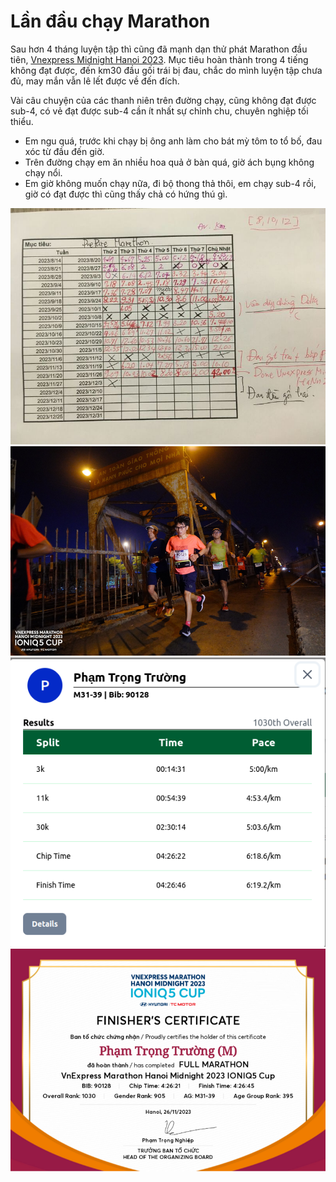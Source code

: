 # Lần đầu chạy Marathon

Sau hơn 4 tháng luyện tập thì cũng đã mạnh dạn thử phát Marathon đầu tiên,
[Vnexpress Midnight Hanoi 2023](https://vm.vnexpress.net/ha-noi-2023/duong-chay).
Mục tiêu hoàn thành trong 4 tiếng không đạt được, đến km30 đầu gối trái bị đau,
chắc do mình luyện tập chưa đủ, may mắn vẫn lê lết được về đến đích.

Vài câu chuyện của các thanh niên trên đường chạy, cũng không đạt được sub-4,
có vẻ đạt được sub-4 cần ít nhất sự chỉnh chu, chuyên nghiệp tối thiểu.

- Em ngu quá, trước khi chạy bị ông anh làm cho bát mỳ tôm to tổ bố,
  đau xóc từ đầu đến giờ.
- Trên đường chạy em ăn nhiều hoa quả ở bàn quá, giờ ách bụng không chạy nổi.
- Em giờ không muốn chạy nữa, đi bộ thong thả thôi, em chạy sub-4 rồi, giờ
  có đạt được thì cũng thấy chả có hứng thú gì.

![m-2](/assets/2023/11/m-2.jpg)
![m-4](/assets/2023/11/m-4.jpg)
![m-3](/assets/2023/11/m-3.png)
![m-1](/assets/2023/11/m-1.png)



